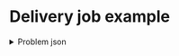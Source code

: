 # Delivery job example

<details>
    <summary>Problem json</summary><p>

```json
{{#include ../../../../examples/json-pragmatic/data/delivery.basic.problem.json}}
```

</p></details>
